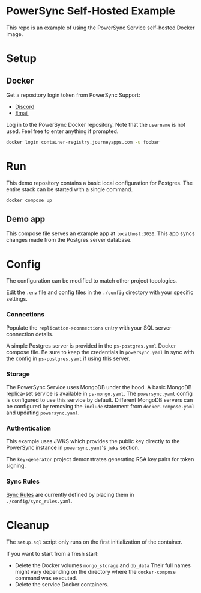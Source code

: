 # PowerSync Self-Hosted Example

This repo is an example of using the PowerSync Service self-hosted Docker image.

# Setup

## Docker

Get a repository login token from PowerSync Support:

- [Discord](https://discord.gg/powersync)
- [Email](mailto:support@powersync.com)

Log in to the PowerSync Docker repository. Note that the `username` is not used. Feel free to enter anything if prompted.

```bash
docker login container-registry.journeyapps.com -u foobar
```

# Run

This demo repository contains a basic local configuration for Postgres. The entire stack can be started with a single command.

```bash
docker compose up
```

## Demo app

This compose file serves an example app at `localhost:3030`. This app syncs changes made from the Postgres server database.

# Config

The configuration can be modified to match other project topologies.

Edit the `.env` file and config files in the `./config` directory with your specific settings.

### Connections

Populate the `replication->connections` entry with your SQL server connection details.

A simple Postgres server is provided in the `ps-postgres.yaml` Docker compose file. Be sure to keep the credentials in `powersync.yaml` in sync with the config in `ps-postgres.yaml` if using this server.

### Storage

The PowerSync Service uses MongoDB under the hood. A basic MongoDB replica-set service is available in `ps-mongo.yaml`. The `powersync.yaml` config is configured to use this service by default. Different MongoDB servers can be configured by removing the `include` statement from `docker-compose.yaml` and updating `powersync.yaml`.

### Authentication

This example uses JWKS which provides the public key directly to the PowerSync instance in `powersync.yaml`'s `jwks` section.

The `key-generator` project demonstrates generating RSA key pairs for token signing.

### Sync Rules

[Sync Rules](https://docs.powersync.com/usage/sync-rules) are currently defined by placing them in `./config/sync_rules.yaml`.

# Cleanup

The `setup.sql` script only runs on the first initialization of the container.

If you want to start from a fresh start:

- Delete the Docker volumes `mongo_storage` and `db_data`
  Their full names might vary depending on the directory where the `docker-compose` command was executed.
- Delete the service Docker containers.
